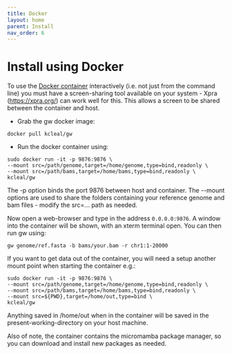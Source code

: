 ```yaml
---
title: Docker
layout: home
parent: Install
nav_order: 6
---
```


# Install using Docker

To use the [Docker container](https://hub.docker.com/repository/docker/kcleal/gw) interactively (i.e. not just from the command line) you must have 
a screen-sharing tool available on your system - Xpra (https://xpra.org/) can work well for this. This 
allows a screen to be shared between the container and host.

- Grab the gw docker image:

```shell
docker pull kcleal/gw
```

- Run the docker container using:

```shell
sudo docker run -it -p 9876:9876 \
--mount src=/path/genome,target=/home/genome,type=bind,readonly \
--mount src=/path/bams,target=/home/bams,type=bind,readonly \
kcleal/gw
```

The -p option binds the port 9876 between host and container. The --mount options are used to share the folders containing your reference genome and bam files - modify the src=... path as needed.

Now open a web-browser and type in the address `0.0.0.0:9876`. A window into the container will be shown, with an xterm terminal open. You can then run gw using:

```shell
gw genome/ref.fasta -b bams/your.bam -r chr1:1-20000
```

If you want to get data out of the container, you will need a setup another mount point when starting the container e.g.:

```shell
sudo docker run -it -p 9876:9876 \
--mount src=/path/genome,target=/home/genome,type=bind,readonly \
--mount src=/path/bams,target=/home/bams,type=bind,readonly \
--mount src=${PWD},target=/home/out,type=bind \
kcleal/gw
```

Anything saved in /home/out when in the container will be saved in the present-working-directory on your host machine.

Also of note, the container contains the micromamba package manager, so you can download and install new packages as needed.
